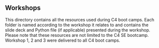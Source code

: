 ## Workshops
This directory contains all the resources used during C4 boot camps.
Each folder is named according to the workshop it relates to 
and contains the slide deck and Python file (if applicable) presented during the workshop.
Please note that these resources are not limited to the C4 SE bootcamp.
Workshop 1, 2 and 3 were delivered to all C4 boot camps.
